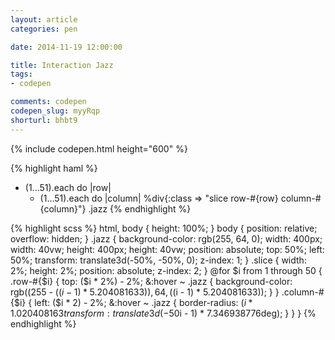 ```yaml
---
layout: article
categories: pen

date: 2014-11-19 12:00:00

title: Interaction Jazz
tags:
- codepen

comments: codepen
codepen_slug: myyRqp
shorturl: bhbt9
---
```


{% include codepen.html height="600" %}

{% highlight haml %}
- (1...51).each do |row|
  - (1...51).each do |column|
    %div{:class => "slice  row-#{row}  column-#{column}"}
.jazz
{% endhighlight %}

{% highlight scss %}
html,
body {
  height: 100%;
}
body {
  position: relative;
  overflow: hidden;
}
.jazz {
  background-color: rgb(255, 64, 0);
  width:  400px;
  width:   40vw;
  height: 400px;
  height:  40vw;
  position: absolute;
  top:  50%;
  left: 50%;
  transform: translate3d(-50%, -50%, 0);
  z-index: 1;
}
.slice {
  width:  2%;
  height: 2%;
  position: absolute;
  z-index: 2;
}
@for $i from 1 through 50 {
  .row-#{$i} {
    top: ($i * 2%) - 2%;
    &:hover ~ .jazz {
      background-color: rgb((255 - (($i - 1) * 5.204081633)), 64, (($i - 1) * 5.204081633));
    }
  }
  .column-#{$i} {
    left: ($i * 2) - 2%;
    &:hover ~ .jazz {
      border-radius: ($i * 1.020408163%) - 1%;
      transform: translate3d(-50%, -50%, 0) rotate(($i - 1) * 7.346938776deg);
    }
  }
}
{% endhighlight %}
